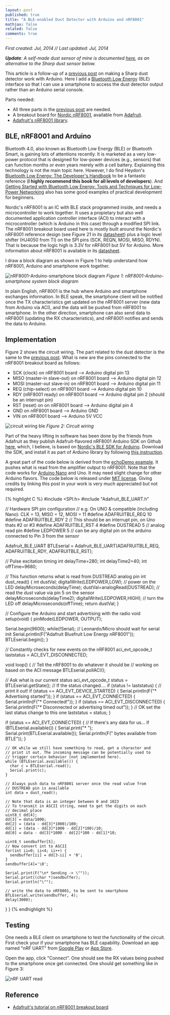 ```yaml
---
layout: post
published: true
title: "A BLE-enabled Dust Detector with Arduino and nRF8001"
mathjax: false
related: false
comments: true
---
```


_First created: Jul, 2014 // Last updated: Jul, 2014_

_**Update**: A self-made dust sensor of mine is documented [here](./misc-dust-detector-diy.html), as an alternative to the Sharp dust sensor below._

This article is a follow-up of a [previous post](./misc-dust-detector-with-arduino-serial-comm.html) on making a Sharp dust detector work with Arduino. Here I add a  [Bluetooth Low Energy](http://en.wikipedia.org/wiki/Bluetooth_low_energy) (BLE) interface so that I can use a smartphone to access the dust detector output rather than an Arduino serial console. 

Parts needed: 

* All three parts in the [previous post](./misc-dust-detector-with-arduino-serial-comm.html) are needed. 
* A breakout board for [Nordic nRF8001](http://www.nordicsemi.com/eng/Products/Bluetooth-R-low-energy/nRF8001), available from [Adafruit](http://www.adafruit.com/products/885). 
* [Adafruit's nRF8001 library](https://github.com/adafruit/Adafruit_nRF8001).

## BLE, nRF8001 and Arduino

Bluetooth 4.0, also known as Bluetooth Low Energy (BLE) or Bluetooth Smart, is gaining lots of attentions recently. It is marketed as a very low-power protocol that is designed for low-power devices (e.g., sensors) that can function months or even years merely with a cell battery. Explaining this technology is not the main topic here. However, I do find Heydon's [Bluetooth Low Energy: The Developer's Handbook](http://www.amazon.com/Bluetooth-Low-Energy-Developers-Handbook/dp/013288836X) to be a fantastic reference (__I highly recommend this book for all levels of developers__). And [Getting Started with Bluetooth Low Energy: Tools and Techniques for Low-Power Networking](http://www.amazon.com/Getting-Started-Bluetooth-Low-Energy/dp/1491949511) also has some good examples of practical development for beginners. 

Nordic's nRF8001 is an IC with BLE stack programmed inside, and needs a microcontroller to work together. It uses a propietary but also well documented application controller interface (ACI) to interact with a microcontroller (which is Arduino in this case) through a modified SPI link. The nRF8001 breakout board used here is mostly built around the Nordic's nRF8001 reference design (see Figure 21 in its [datasheet](http://www.nordicsemi.com/eng/content/download/2981/38488/file/nRF8001_PS_v1.2.pdf)) plus a logic level shifter (HJ4050 from TI) on the SPI pins (SCK, REQN, MOSI, MISO, RDYN). That is because the logic high is 3.3V for nRF8001 but 5V for Arduino. More information about nRF8001 is available in its [datasheet](http://www.nordicsemi.com/eng/content/download/2981/38488/file/nRF8001_PS_v1.2.pdf).

I draw a block diagram as shown in Figure 1 to help understand how nRF8001, Arduino and smartphone work together. 

![nRF8001-Arduino-smartphone block diagram](./assets/files/wiki/img15_nRF8001_Arduino_block_diagram.png)
_Figure 1: nRF8001-Arduino-smartphone system block diagram_

In plain English, nRF8001 is the hub where Arduino and smartphone exchanges information. In BLE speak, the smartphone client will be notified once the TX characteristics get updated on the nRF8001 server (new data from Arduino via ACI), and the data will be pushed from nRF8001 to smartphone. In the other direction, smartphone can also send data to nRF8001 (updating the RX characteristics), and nRF8001 notifies and sends the data to Arduino. 

## Implementation

Figure 2 shows the circuit wiring. The part related to the dust detector is the same to the [previous post](./misc-dust-detector-with-arduino-serial-comm.html). What is new are the pins connected to the nRF8001 breakout board as follows: 

* SCK (clock) on nRF8001 board --> Arduino digital pin 13
* MISO (master-in slave-out) on nRF8001 board --> Arduino digital pin 12
* MOSI (master-out slave-in) on nRF8001 board --> Arduino digital pin 11
* REQ (chip-select) on nRF8001 board --> Arduino digital pin 10
* RDY (nRF8001 ready) on nRF8001 board --> Arduino digital pin 2 (should be an interrupt pin)
* RST (reset) on on nRF8001 board --> Arduino digital pin 4
* GND on nRF8001 board --> Arduino GND
* VIN on nRF8001 board --> Arduino 5V VCC
 
![circuit wiring ble](./assets/files/wiki/img16_dust_detector_circuit_wiring_ble.jpg)
_Figure 2: Circuit wiring_

Part of the heavy lifting in software has been done by the friends from Adafruit as they publish Adafruit-flavored nRF8001 Arduino SDK on Github [here](https://github.com/adafruit/Adafruit_nRF8001), which, I believe, is based on [Nordic's BLE SDK for Arduino](https://github.com/NordicSemiconductor/ble-sdk-arduino). Download the SDK, and install it as part of Arduino library by following [this instruction](https://learn.adafruit.com/adafruit-all-about-arduino-libraries-install-use?view=all).

A great part of the code below is derived from the [echoDemo example](https://github.com/adafruit/Adafruit_nRF8001/tree/master/examples/echoDemo). It pushes what is read from the amplifier output to nRF8001. Note that the code works for [Arduino Nano](http://arduino.cc/en/Main/arduinoBoardNano) and Uno. It may need slight change for other Arduino flavors. The code below is released under [MIT license](http://en.wikipedia.org/wiki/MIT_License). Giving credits by linking this post in your work is very much appreciated but not required. 

{% highlight C %}
#include <SPI.h>
#include "Adafruit_BLE_UART.h"

// Hardware SPI pin configuration
// e.g. On UNO & compatible (including Nano): CLK = 13, MISO = 12, MOSI = 11
#define ADAFRUITBLE_REQ 10
#define ADAFRUITBLE_RDY 2     // This should be an interrupt pin, on Uno thats #2 or #3
#define ADAFRUITBLE_RST 4
#define DUSTREAD 5   // analog read pin
#define LEDPOWER 5  // can be any digital pin on the arduino connected to Pin 3 from the sensor

Adafruit_BLE_UART BTLEserial = Adafruit_BLE_UART(ADAFRUITBLE_REQ, ADAFRUITBLE_RDY, ADAFRUITBLE_RST);

// Pulse excitation timing
int delayTime=280;
int delayTime2=40;
int offTime=9680;

// This function returns what is read from DUSTREAD analog pin
int dust_read() {
  int dustVal; 
  digitalWrite(LEDPOWER,LOW); // power on the LED
  delayMicroseconds(delayTime);
  dustVal=analogRead(DUSTREAD); // read the dust value via pin 5 on the sensor
  delayMicroseconds(delayTime2);
  digitalWrite(LEDPOWER,HIGH); // turn the LED off
  delayMicroseconds(offTime);
  return dustVal; 
}


// Configure the Arduino and start advertising with the radio
void setup(void)
{ 
  pinMode(LEDPOWER, OUTPUT);
  
  Serial.begin(9600);
  while(!Serial); // Leonardo/Micro should wait for serial init
  Serial.println(F("Adafruit Bluefruit Low Energy nRF8001"));
  BTLEserial.begin();
}


// Constantly checks for new events on the nRF8001
aci_evt_opcode_t laststatus = ACI_EVT_DISCONNECTED;

void loop()
{
  // Tell the nRF8001 to do whatever it should be 
  // working on based on the ACI message
  BTLEserial.pollACI();

  // Ask what is our current status
  aci_evt_opcode_t status = BTLEserial.getState();
  // If the status changed....
  if (status != laststatus) {
    // print it out!
    if (status == ACI_EVT_DEVICE_STARTED) {
      Serial.println(F("* Advertising started"));
    }
    if (status == ACI_EVT_CONNECTED) {
      Serial.println(F("* Connected!"));
    }
    if (status == ACI_EVT_DISCONNECTED) {
      Serial.println(F("* Disconnected or advertising timed out"));
    }
    // OK set the last status change to this one
    laststatus = status;
  }

  if (status == ACI_EVT_CONNECTED) {
    // If there's any data for us...
    if (BTLEserial.available()) {
      Serial.print("* "); 
      Serial.print(BTLEserial.available()); 
      Serial.println(F(" bytes available from BTLE"));
    }

    // OK while we still have something to read, get a character and 
    // print it out. The incoming message can be potentially used to 
    // trigger certain behavior (not implemented here). 
    while (BTLEserial.available()) {
      char c = BTLEserial.read();
      Serial.print(c);
    }
    
    // Always push data to nRF8001 server once the read value from 
    // DUSTREAD pin is available
    int data = dust_read();
    
    // Note that data is an integer between 0 and 1023
    // To transmit in ASCII string, need to get the digits on each 
    // decimal place
    uint8_t dd[4]; 
    dd[3] = data/1000; 
    dd[2] = (data - dd[3]*1000)/100; 
    dd[1] = (data - dd[3]*1000 - dd[2]*100)/10;
    dd[0] = data - dd[3]*1000 - dd[2]*100 - dd[1]*10; 
    
    uint8_t sendbuffer[5];
    // Now convert int to ASCII
    for(int ii=0; ii<4; ii++) {  
      sendbuffer[ii] = dd[3-ii] + '0';
    }
    sendbuffer[4]='\0';

    Serial.print(F("\n* Sending -> \"")); 
    Serial.print((char *)sendbuffer); 
    Serial.println("\"");

    // write the data to nRF8001, to be sent to smartphone
    BTLEserial.write(sendbuffer, 4);
    delay(3000);
  }
}
{% endhighlight %} 


## Testing

One needs a BLE client on smartphone to test the functionality of the circuit. First check your if your smartphone has BLE capability. Download an app named "nRF UART" from [Google Play](https://play.google.com/store/apps/details?id=com.nordicsemi.nrfUARTv2&hl=en) or [App Store](https://itunes.apple.com/us/app/nrf-uart/id614594903).

Open the app, click "Connect". One should see the RX values being pushed to the smartphone once get connected. One should get something like in Figure 3: 

![nRF UART read](./assets/files/wiki/img17_dust_detector_nRFUART_read.jpg)


## Reference

* [Adafruit's tutorial on nRF8001 breakout board](https://learn.adafruit.com/getting-started-with-the-nrf8001-bluefruit-le-breakout?view=all)
